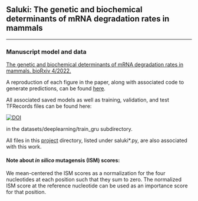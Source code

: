 ## Saluki: The genetic and biochemical determinants of mRNA degradation rates in mammals
--------------------------------------------------------------------------------

### Manuscript model and data

[The genetic and biochemical determinants of mRNA degradation rates in mammals. bioRxiv 4/2022.]()

A reproduction of each figure in the paper, along with associated code to generate predictions, can be found [here](https://github.com/vagarwal87/saluki_paper).

All associated saved models as well as training, validation, and test TFRecords files can be found here:

[![DOI](https://zenodo.org/badge/DOI/10.5281/zenodo.6326409.svg)](https://doi.org/10.5281/zenodo.6326409)

in the datasets/deeplearning/train_gru subdirectory.

All files in this [project](https://github.com/calico/basenji/tree/master/bin) directory, listed under saluki*.py, are also associated with this work.

#### Note about *in silico* mutagensis (ISM) scores: 
We mean-centered the ISM scores as a normalization for the four nucleotides at each position such that they sum to zero. The normalized ISM score at the reference nucleotide can be used as an importance score for that position.

